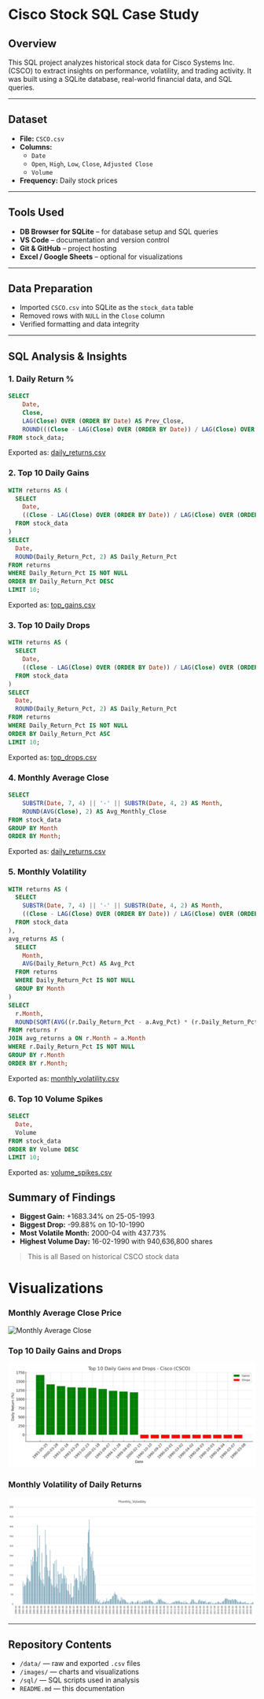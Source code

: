 # Cisco Stock SQL Case Study

## Overview
This SQL project analyzes historical stock data for Cisco Systems Inc. (CSCO) to extract insights on performance, volatility, and trading activity. It was built using a SQLite database, real-world financial data, and SQL queries.

---

##  Dataset
- **File:** `CSCO.csv`
- **Columns:**
  - `Date`
  - `Open`, `High`, `Low`, `Close`, `Adjusted Close`
  - `Volume`
- **Frequency:** Daily stock prices

---

## Tools Used
- **DB Browser for SQLite** – for database setup and SQL queries
- **VS Code** – documentation and version control
- **Git & GitHub** – project hosting
- **Excel / Google Sheets** – optional for visualizations

---

## Data Preparation
- Imported `CSCO.csv` into SQLite as the `stock_data` table
- Removed rows with `NULL` in the `Close` column
- Verified formatting and data integrity

---

## SQL Analysis & Insights

### 1. Daily Return %
```sql
SELECT 
    Date,
    Close,
    LAG(Close) OVER (ORDER BY Date) AS Prev_Close,
    ROUND(((Close - LAG(Close) OVER (ORDER BY Date)) / LAG(Close) OVER (ORDER BY Date)) * 100, 2) AS Daily_Return_Pct
FROM stock_data;
```
Exported as: [daily_returns.csv](daily_returns.csv)

###  2. Top 10 Daily Gains
```sql
WITH returns AS (
  SELECT 
    Date,
    ((Close - LAG(Close) OVER (ORDER BY Date)) / LAG(Close) OVER (ORDER BY Date)) * 100 AS Daily_Return_Pct
  FROM stock_data
)
SELECT 
  Date,
  ROUND(Daily_Return_Pct, 2) AS Daily_Return_Pct
FROM returns
WHERE Daily_Return_Pct IS NOT NULL
ORDER BY Daily_Return_Pct DESC
LIMIT 10;
```
Exported as: [top_gains.csv](top_gains.csv)

### 3. Top 10 Daily Drops
```sql
WITH returns AS (
  SELECT 
    Date,
    ((Close - LAG(Close) OVER (ORDER BY Date)) / LAG(Close) OVER (ORDER BY Date)) * 100 AS Daily_Return_Pct
  FROM stock_data
)
SELECT 
  Date,
  ROUND(Daily_Return_Pct, 2) AS Daily_Return_Pct
FROM returns
WHERE Daily_Return_Pct IS NOT NULL
ORDER BY Daily_Return_Pct ASC
LIMIT 10;
```
Exported as: [top_drops.csv](top_drops.csv)

### 4. Monthly Average Close
```sql
SELECT 
    SUBSTR(Date, 7, 4) || '-' || SUBSTR(Date, 4, 2) AS Month,
    ROUND(AVG(Close), 2) AS Avg_Monthly_Close
FROM stock_data
GROUP BY Month
ORDER BY Month;
```
Exported as: [daily_returns.csv](daily_returns.csv)

### 5. Monthly Volatility
```sql
WITH returns AS (
  SELECT 
    SUBSTR(Date, 7, 4) || '-' || SUBSTR(Date, 4, 2) AS Month,
    ((Close - LAG(Close) OVER (ORDER BY Date)) / LAG(Close) OVER (ORDER BY Date)) * 100 AS Daily_Return_Pct
  FROM stock_data
),
avg_returns AS (
  SELECT 
    Month,
    AVG(Daily_Return_Pct) AS Avg_Pct
  FROM returns
  WHERE Daily_Return_Pct IS NOT NULL
  GROUP BY Month
)
SELECT 
  r.Month,
  ROUND(SQRT(AVG((r.Daily_Return_Pct - a.Avg_Pct) * (r.Daily_Return_Pct - a.Avg_Pct))), 2) AS Monthly_Volatility
FROM returns r
JOIN avg_returns a ON r.Month = a.Month
WHERE r.Daily_Return_Pct IS NOT NULL
GROUP BY r.Month
ORDER BY r.Month;
```
Exported as: [monthly_volatility.csv](monthly_volatility.csv)

### 6. Top 10 Volume Spikes
```sql
SELECT 
  Date,
  Volume
FROM stock_data
ORDER BY Volume DESC
LIMIT 10;
```
Exported as: [volume_spikes.csv](volume_spikes.csv)

##  Summary of Findings

- **Biggest Gain:** +1683.34% on 25-05-1993  
- **Biggest Drop:** -99.88% on 10-10-1990  
- **Most Volatile Month:** 2000-04 with 437.73%  
- **Highest Volume Day:** 16-02-1990 with 940,636,800 shares

> This is all Based on historical CSCO stock data

# Visualizations

### Monthly Average Close Price
![Monthly Average Close](Monthly%20Average%20Close%20Price%20%E2%80%93%20Cisco.png)

### Top 10 Daily Gains and Drops
![Top Gains and Drops](top_gains_drops_chart.png)

### Monthly Volatility of Daily Returns
![Monthly Volatility](monthly_volatility_chart.png)

---

##  Repository Contents

- `/data/` — raw and exported `.csv` files
- `/images/` — charts and visualizations
- `/sql/` — SQL scripts used in analysis
- `README.md` — this documentation

